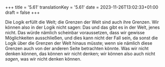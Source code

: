 +++
title = '5.61'
translationKey = '5.61'
date = 2023-11-26T13:02:33+01:00
draft = false
+++

Die Logik erfüllt die Welt; die Grenzen der Welt sind auch ihre Grenzen.
Wir können also in der Logik nicht sagen: Das und das gibt es in der Welt, jenes nicht.
Das würde nämlich scheinbar voraussetzen, dass wir gewisse Möglichkeiten ausschließen, und dies kann nicht der Fall sein, da sonst die Logik über die Grenzen der Welt hinaus müsste; wenn sie nämlich diese Grenzen auch von der anderen Seite betrachten könnte.
Was wir nicht denken können, das können wir nicht denken; wir können also auch nicht <em class="germph">sagen</em>, was wir nicht denken können.

